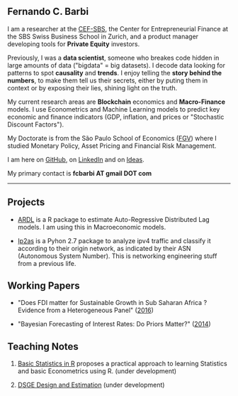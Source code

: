 
## Fernando C. Barbi

I am a researcher at the [CEF-SBS](https://www.sbs.edu/), the Center for Entrepreneurial Finance at the SBS Swiss Business School in Zurich, and a product manager developing tools for **Private Equity** investors. 

Previously, I was a **data scientist**, someone who breakes code hidden in large amounts of data ("bigdata" = big datasets). I decode data looking for patterns to spot **causality** and **trends**. 
I enjoy telling the **story behind the numbers**, to make them tell us their secrets, 
either by puting them in context or by exposing their lies, shining light on the truth.

My current research areas are **Blockchain** economics and **Macro-Finance** models. I use Econometrics and Machine Learning models to predict key economic and finance indicators (GDP, inflation, and prices or "Stochastic Discount Factors").  

My Doctorate is from the São Paulo School of Economics ([FGV](http://economics-sp.fgv.br/)) where I studied Monetary Policy, Asset Pricing and Financial Risk Management. 

I am here on [GitHub](https://github.com/fcbarbi), on [LinkedIn](https://www.linkedin.com/in/fcbarbi/) and on [Ideas](https://ideas.repec.org/f/pba724.html).

My primary contact is **fcbarbi AT gmail DOT com**

---

Projects 
--------

* [ARDL](https://github.com/fcbarbi/ardl/) is a R package to estimate Auto-Regressive Distributed Lag models. I am using this in Macroeconomic models.

* [Ip2as](https://github.com/fcbarbi/ip2as/) is a Pyhon 2.7 package to analyze ipv4 traffic and classify it according to their origin network, as indicated by their ASN (Autonomous System Number). This is networking engineering stuff from a previous life.

Working Papers 
--------------

* "Does FDI matter for Sustainable Growth in Sub Saharan Africa ? Evidence from a Heterogeneous Panel" ([2016](https://github.com/fcbarbi/research/blob/master/FDI_Sustainable_Growth_SSA_2016.pdf))

* "Bayesian Forecasting of Interest Rates: Do Priors Matter?" ([2014](https://github.com/fcbarbi/research/blob/master/Bayesian_forecasting_interest_rates_do_priors_matter.pdf))

Teaching Notes
--------------

1. [Basic Statistics in R](https://github.com/fcbarbi/statR/) proposes a practical approach to learning Statistics and basic Econometrics using R. (under development) 

2. [DSGE Design and Estimation](https://github.com/fcbarbi/dsge/) (under development) 
